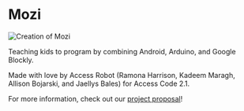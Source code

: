 # Mozi

![Creation of Mozi](https://raw.githubusercontent.com/jaellysbales/access-robot/master/creation-of-mozi.png)

Teaching kids to program by combining Android, Arduino, and Google Blockly.

Made with love by Access Robot (Ramona Harrison, Kadeem Maragh, Allison Bojarski, and Jaellys Bales) for Access Code 2.1.

For more information, check out our [project proposal](https://github.com/jaellysbales/access-robot/blob/master/ProjectProposal.md)!
